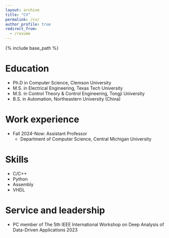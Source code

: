```yaml
---
layout: archive
title: "CV"
permalink: /cv/
author_profile: true
redirect_from:
  - /resume
---
```


{% include base_path %}

Education
======
* Ph.D in Computer Science, Clemson University
* M.S. in Electrical  Engineering, Texas Tech University
* M.S. in Control Theory & Control Engineering, Tongji University
* B.S. in Automation, Northeastern University (China)

Work experience
======

* Fall 2024-Now: Assistant Professor 
  * Department of Computer Science, Central Michigan University

<!-- * Fall 2021-Fall 2023: Research Assistant
  * Clemson University -->
  <!-- * Duties included: Rowhammer detection, side-channel through mmWave sensing, EM side-channel  -->
  <!-- * Supervisor: Dr. Zhenkai Zhang -->

<!-- * Spring 2020-Summer 2021: Teaching Assistant
  * Texas Tech University -->
  <!-- * Duties included: Instructing a Lab, TA of Classes -->
  <!-- * Supervisor: Dr. Zhenkai Zhang -->

<!-- * Fall 2018-Fall 2019: Research Assistant
  * Texas Tech University -->

<!-- * Fall 2012  : Intern (Full time)
  * United Technologies Research Center (UTRC), East Hartford, USA 

* 2011 - 2012 : Electric Vehicle Propulsion System Design Engineer (Full time)
  * Shanghai Automotive Industry Corporation, Shanghai  -->

    

  
Skills
======
* C/C++
* Python
* Assembly
* VHDL


<!-- 
Talks
======
  <ul>{% for post in site.talks %}
    {% include archive-single-talk-cv.html %}
  {% endfor %}</ul>
  
Teaching
======
  <ul>{% for post in site.teaching %}
    {% include archive-single-cv.html %}
  {% endfor %}</ul> -->
  
Service and leadership
======
* PC member of The 5th IEEE International Workshop on Deep Analysis of Data-Driven Applications 2023

